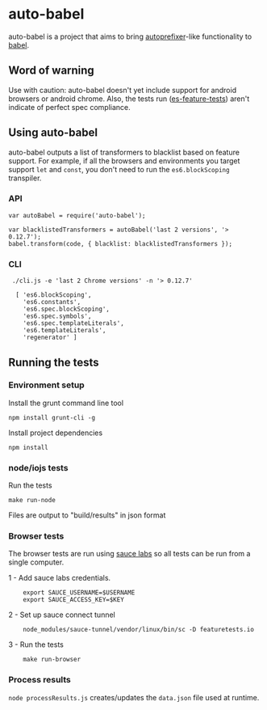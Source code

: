 # auto-babel
auto-babel is a project that aims to bring [autoprefixer](https://github.com/postcss/autoprefixer-core#usage)-like functionality to [babel](https://github.com/babel/babel).

## Word of warning
Use with caution: auto-babel doesn't yet include support for android browsers or android chrome. Also, the tests run ([es-feature-tests](https://github.com/getify/es-feature-tests)) aren't indicate of perfect spec compliance.

## Using auto-babel

auto-babel outputs a list of transformers to blacklist based on feature support. For example, if all the browsers and environments you target support `let` and `const`, you don't need to run the `es6.blockScoping` transpiler.

### API

    var autoBabel = require('auto-babel');

    var blacklistedTransformers = autoBabel('last 2 versions', '> 0.12.7');
    babel.transform(code, { blacklist: blacklistedTransformers });

### CLI

     ./cli.js -e 'last 2 Chrome versions' -n '> 0.12.7'
     
      [ 'es6.blockScoping',
        'es6.constants',
        'es6.spec.blockScoping',
        'es6.spec.symbols',
        'es6.spec.templateLiterals',
        'es6.templateLiterals',
        'regenerator' ]

## Running the tests
### Environment setup

Install the grunt command line tool

    npm install grunt-cli -g

Install project dependencies

    npm install

### node/iojs tests
Run the tests

    make run-node
    
Files are output to "build/results" in json format

### Browser tests
The browser tests are run using [sauce labs](https://saucelabs.com/) so all tests can be run from a single computer.

1 - Add sauce labs credentials.
```
    export SAUCE_USERNAME=$USERNAME
    export SAUCE_ACCESS_KEY=$KEY
```
2 - Set up sauce connect tunnel
```
    node_modules/sauce-tunnel/vendor/linux/bin/sc -D featuretests.io
```
3 - Run the tests
```
    make run-browser
```

### Process results

`node processResults.js` creates/updates the `data.json` file used at runtime.